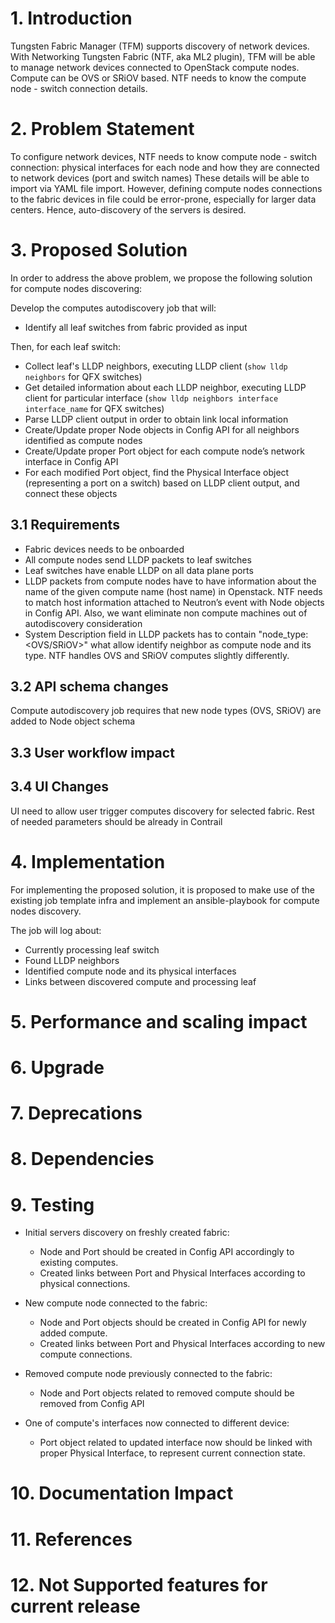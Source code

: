# 1. Introduction
Tungsten Fabric Manager (TFM) supports discovery of network devices. With
Networking Tungsten Fabric (NTF, aka ML2 plugin), TFM will be able to manage network devices
connected to OpenStack compute nodes. Compute can be OVS or SRiOV based.
NTF needs to know the compute node - switch connection details.

# 2. Problem Statement
To configure network devices, NTF needs to know compute node - switch connection:
physical interfaces for each node and how they are connected to network devices (port and switch names)
These details will be able to import via YAML file import. However, defining compute nodes connections
to the fabric devices in file could be error-prone, especially for larger data centers.
Hence, auto-discovery of the servers is desired.

# 3. Proposed Solution
In order to address the above problem, we propose the following solution for
compute nodes discovering:

Develop the computes autodiscovery job that will:
* Identify all leaf switches from fabric provided as input

Then, for each leaf switch:
* Collect leaf's LLDP neighbors, executing LLDP client (`show lldp neighbors` for QFX switches)
* Get detailed information about each LLDP neighbor,
  executing LLDP client for particular interface (`show lldp neighbors interface interface_name` for QFX switches)
* Parse LLDP client output in order to obtain link local information
* Create/Update proper Node objects in Config API for all neighbors identified as compute nodes
* Create/Update proper Port object for each compute node’s network interface in Config API
* For each modified Port object, find the Physical Interface object (representing a port on a switch)
  based on LLDP client output, and connect these objects

## 3.1 Requirements
* Fabric devices needs to be onboarded
* All compute nodes send LLDP packets to leaf switches
* Leaf switches have enable LLDP on all data plane ports
* LLDP packets from compute nodes have to have information about the name of the given compute name (host name)
  in Openstack. NTF needs to match host information attached to Neutron’s event with Node objects in Config API.
  Also, we want eliminate non compute machines out of autodiscovery consideration
* System Description field in LLDP packets has to contain "node_type: <OVS/SRiOV>"
  what allow identify neighbor as compute node and its type. NTF handles OVS and SRiOV computes slightly differently.

## 3.2 API schema changes
Compute autodiscovery job requires that new node types (OVS, SRiOV) are added to Node object schema

## 3.3 User workflow impact

## 3.4 UI Changes
UI need to allow user trigger computes discovery for selected fabric.
Rest of needed parameters should be already in Contrail

# 4. Implementation
For implementing the proposed solution, it is proposed to make use of the existing job template infra and
implement an ansible-playbook for compute nodes discovery.

The job will log about:
* Currently processing leaf switch
* Found LLDP neighbors
* Identified compute node and its physical interfaces
* Links between discovered compute and processing leaf

# 5. Performance and scaling impact

# 6. Upgrade

# 7. Deprecations

# 8. Dependencies

# 9. Testing

* Initial servers discovery on freshly created fabric:
  * Node and Port should be created in Config API accordingly to existing computes.
  * Created links between Port and Physical Interfaces according to physical connections.

* New compute node connected to the fabric:
  * Node and Port objects should be created in Config API for newly added compute.
  * Created links between Port and Physical Interfaces according to new compute connections.

* Removed compute node previously connected to the fabric:
  * Node and Port objects related to removed compute should be removed from Config API

* One of compute's interfaces now connected to different device:
  * Port object related to updated interface now should be linked with proper Physical Interface, to
    represent current connection state.

# 10. Documentation Impact

# 11. References

# 12. Not Supported features for current release
